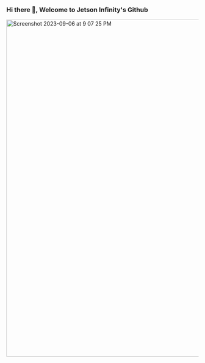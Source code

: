 ### Hi there 👋, Welcome to Jetson Infinity's Github
<img width="884" alt="Screenshot 2023-09-06 at 9 07 25 PM" src="https://github.com/JetsonInfinity/JetsonInfinity/assets/144294007/d7c8be72-d5d5-465f-9f06-5918b646a132">

<!--
**JetsonInfinity/JetsonInfinity** is a ✨ _special_ ✨ repository because its `README.md` (this file) appears on your GitHub profile.

Here are some ideas to get you started:

- 🔭 I’m currently working on ...
- 🌱 I’m currently learning ...
- 👯 I’m looking to collaborate on ...
- 🤔 I’m looking for help with ...
- 💬 Ask me about ...
- 📫 How to reach me: ...
- 😄 Pronouns: ...
- ⚡ Fun fact: ...
-->
